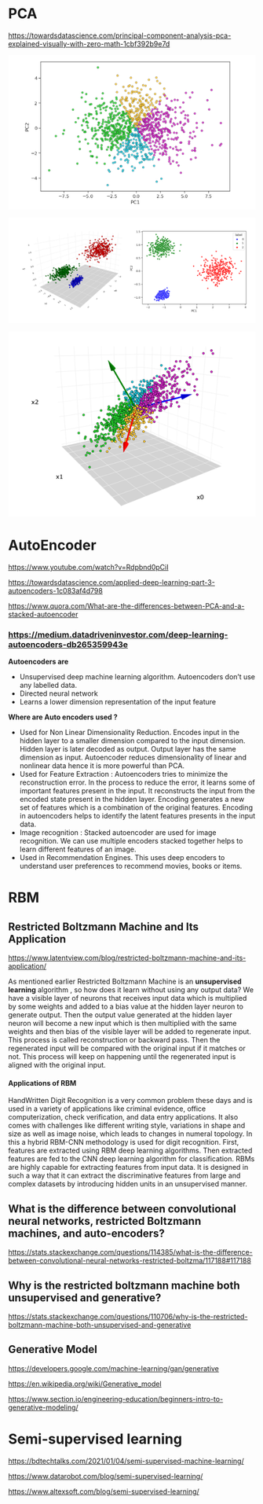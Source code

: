 # PCA

https://towardsdatascience.com/principal-component-analysis-pca-explained-visually-with-zero-math-1cbf392b9e7d


![](images/pca/1_LKTwaVmP4Dqxb-N3iD3CHw.png)

![](images/pca/1_qFpLzGeW1wpVzgL5x49B5w.png)

![](images/pca/1_QinDfRawRskupf4mU5bYSA.png)

# AutoEncoder

https://www.youtube.com/watch?v=Rdpbnd0pCiI

https://towardsdatascience.com/applied-deep-learning-part-3-autoencoders-1c083af4d798

https://www.quora.com/What-are-the-differences-between-PCA-and-a-stacked-autoencoder


### https://medium.datadriveninvestor.com/deep-learning-autoencoders-db265359943e

**Autoencoders are**
- Unsupervised deep machine learning algorithm. Autoencoders don’t use any labelled data.
- Directed neural network
- Learns a lower dimension representation of the input feature

**Where are Auto encoders used ?**
- Used for Non Linear Dimensionality Reduction. Encodes input in the hidden layer to a smaller dimension compared to the input dimension. Hidden layer is later decoded as output. Output layer has the same dimension as input. Autoencoder reduces dimensionality of linear and nonlinear data hence it is more powerful than PCA.
- Used for Feature Extraction : Autoencoders tries to minimize the reconstruction error. In the process to reduce the error, it learns some of important features present in the input. It reconstructs the input from the encoded state present in the hidden layer. Encoding generates a new set of features which is a combination of the original features. Encoding in autoencoders helps to identify the latent features presents in the input data.
- Image recognition : Stacked autoencoder are used for image recognition. We can use multiple encoders stacked together helps to learn different features of an image.
- Used in Recommendation Engines. This uses deep encoders to understand user preferences to recommend movies, books or items.

# RBM

## Restricted Boltzmann Machine and Its Application

https://www.latentview.com/blog/restricted-boltzmann-machine-and-its-application/

As mentioned earlier Restricted Boltzmann Machine is an **unsupervised learning** algorithm , so how does it learn without using any output data?  We have a visible layer of neurons that receives input data which is multiplied by some weights and added to a bias value at the hidden layer neuron to generate output. Then the output value generated at the hidden layer neuron will become a new input which is then multiplied with the same weights and then bias of the visible layer will be added to regenerate input. This process is called reconstruction or backward pass. Then the regenerated input will be compared with the original input if it matches or not. This process will keep on happening until the regenerated input is aligned with the original input.

#### Applications of RBM 

HandWritten Digit Recognition is a very common problem these days and  is used in a variety of  applications like criminal evidence, office computerization, check verification, and data entry applications. It also comes with  challenges like different writing style, variations in shape and size as well as image noise, which leads to changes in numeral topology. In this a hybrid RBM-CNN methodology is used for digit recognition. First, features are extracted using RBM deep learning algorithms. Then extracted features are fed to the CNN deep learning algorithm for classification. RBMs are highly capable for extracting features from input data. It is designed in such a way that it can extract the discriminative features from large and complex datasets by introducing hidden units in an unsupervised manner. 


## What is the difference between convolutional neural networks, restricted Boltzmann machines, and auto-encoders?

https://stats.stackexchange.com/questions/114385/what-is-the-difference-between-convolutional-neural-networks-restricted-boltzma/117188#117188

## Why is the restricted boltzmann machine both unsupervised and generative?

https://stats.stackexchange.com/questions/110706/why-is-the-restricted-boltzmann-machine-both-unsupervised-and-generative

## Generative Model

https://developers.google.com/machine-learning/gan/generative

https://en.wikipedia.org/wiki/Generative_model

https://www.section.io/engineering-education/beginners-intro-to-generative-modeling/

# Semi-supervised learning

https://bdtechtalks.com/2021/01/04/semi-supervised-machine-learning/

https://www.datarobot.com/blog/semi-supervised-learning/

https://www.altexsoft.com/blog/semi-supervised-learning/

